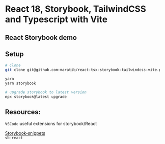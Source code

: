 # React 18, Storybook, TailwindCSS and Typescript with Vite

## React Storybook demo

## Setup

```bash
# Clone
git clone git@github.com:maratib/react-tsx-storybook-tailwindcss-vite.git

yarn
yarn storybook

# upgrade storybook to latest version
npx storybook@latest upgrade

```

## Resources:

`VSCode` useful extensions for storybook/React

[Storybook-snippets](https://marketplace.visualstudio.com/items?itemName=maratib.xpro-snippets)  
`sb-react`


